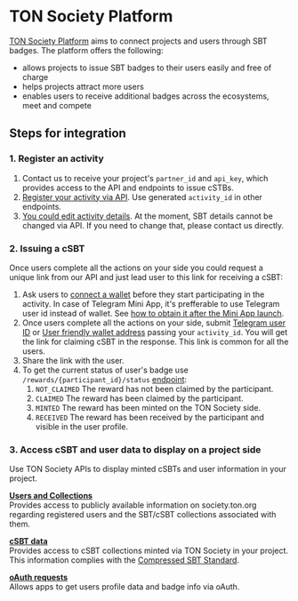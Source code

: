 # TON Society Platform
[TON Society Platform](https://society.ton.org) aims to connect projects and users through SBT badges. The platform offers the following:
- allows projects to issue SBT badges to their users easily and free of charge
- helps projects attract more users
- enables users to receive additional badges across the ecosystems, meet and compete


## Steps for integration
### 1. Register an activity
1. Contact us to receive your project's ```partner_id``` and ```api_key```, which provides access to the API and endpoints to issue cSTBs.
2. [Register your activity via API](https://ton-society.readme.io/reference/createevent). Use generated ```activity_id``` in other endpoints.
3. [You could edit activity details](https://ton-society.readme.io/reference/updateevent). At the moment, SBT details cannot be changed via API. If you need to change that, please contact us directly.

### 2. Issuing a cSBT
Once users complete all the actions on your side you could request a unique link from our API and just lead user to this link for receiving a cSBT:

1. Ask users to [connect a wallet](https://docs.ton.org/develop/dapps/ton-connect/overview) before they start participating in the activity. In case of Telegram Mini App, it's prefferable to use Telegram user id instead of wallet. See [how to obtain it after the Mini App launch](https://docs.telegram-mini-apps.com/platform/init-data).
2. Once users complete all the actions on your side, submit [Telegram user ID](https://ton-society.readme.io/reference/createtelegramuseridallowlistentry) or [User friendly wallet address](https://ton-society.readme.io/reference/createwalletallowlistentry) passing your ```activity_id```. You will get the link for claiming cSBT in the response. This link is common for all the users.
4. Share the link with the user.
5. To get the current status of user's badge use ```/rewards/{participant_id}/status``` [endpoint](https://ton-society.readme.io/reference/getparticipantrewardstatus):
    1. ```NOT_CLAIMED``` The reward has not been claimed by the participant.
    2. ```CLAIMED``` The reward has been claimed by the participant.
    3. ```MINTED``` The reward has been minted on the TON Society side.
    4. ```RECEIVED``` The reward has been received by the participant and visible in the user profile.


### 3. Access cSBT and user data to display on a project side
Use TON Society APIs to display minted cSBTs and user information in your project.

**[Users and Collections](https://ton-society.readme.io/reference/findusers)**<br />
Provides access to publicly available information on society.ton.org regarding registered users and the SBT/cSBT collections associated with them.

**[cSBT data](https://ton-society.readme.io/reference/findcsmtitem)**<br />
Provides access to cSBT collections minted via TON Society in your project. This information complies with the [Compressed SBT Standard](https://github.com/krigga/TEPs/blob/compressed-nfts/text/0000-compressed-nft-standard.md#1-itemsindex).

**[oAuth requests](https://github.com/ton-society/sbt-platform/blob/main/oauth.md)**<br />
Allows apps to get users profile data and badge info via oAuth.

<!-- Auto-update: 2025-10-03T14:51:03.761411 -->
